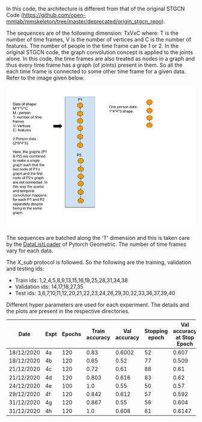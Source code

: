 In this code, the architecture is different from that of the original STGCN Code (https://github.com/open-mmlab/mmskeleton/tree/master/deprecated/origin_stgcn_repo).

The sequences are of the following dimension: TxVxC where:
 T is the number of time frames, V is the number of vertices and C is the number of features. The number of people in the time frame can be 1 or 2. In the original STGCN code, the graph convolution concept is applied to the joints alone. In this code, the time frames are also treated as nodes in a graph and thus every time frame has a graph (of joints) present in them. So all the each time frame is connected to some other time frame for a given data. Refer to the image given below. 

 ![alt text](https://github.com/hariharannatesh/Action-Recognition-using-Pytorch-Geometric/blob/master/expt_3/New%20approach%20modified.jpg "Solving two person case")

 The sequences are batched along the 'T' dimension and this is taken care by the [DataListLoader](https://pytorch-geometric.readthedocs.io/en/latest/modules/data.html#torch_geometric.data.DataListLoader) of Pytorch Geometric. The number of time frames vary for each data. 

The *X_sub* protocol is followed. So the following are the training, validation and testing ids:
+ Train ids: 1,2,4,5,8,9,13,15,16,19,25,28,31,34,38
+ Validation ids: 14,17,18,27,35
+ Test ids: 3,6,7,10,11,12,20,21,22,23,24,26,29,30,32,33,36,37,39,40


Different hyper parameters are used for each experiment. The details and the plots are present in the respective directories. 

Date       | Expt  | Epochs  | Train accuracy | Val accuracy | Stopping epoch | Val accuracy at Stop Epoch |
-----------|-------|---------|----------------|--------------|----------------|----------------------------|
18/12/2020 |4a     | 120     | 0.83           | 0.6002       | 52             | 0.607                      |
18/12/2020 |4b     | 120     | 0.65           | 0.52         | 77             | 0.509                      |
21/12/2020 |4c     | 120     | 0.72           | 0.61         | 88             | 0.61                       |
21/12/2020 |4d     | 120     | 0.803          | 0.616        | 83             | 0.62                       |
24/12/2020 |4e     | 100     | 1.0            | 0.55         | 50             | 0.57                       |
29/12/2020 |4f     | 120     | 0.842          | 0.612        | 57             | 0.592                      |
31/12/2020 |4g     | 120     | 0.867          | 0.55         | 56             | 0.604                      |
31/12/2020 |4h     | 120     | 1.0            | 0.608        | 61             | 0.6147                     |
